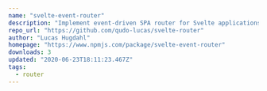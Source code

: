 ```yaml
---
name: "svelte-event-router"
description: "Implement event-driven SPA router for Svelte applications."
repo_url: "https://github.com/qudo-lucas/svelte-router"
author: "Lucas Hugdahl"
homepage: "https://www.npmjs.com/package/svelte-event-router"
downloads: 3
updated: "2020-06-23T18:11:23.467Z"
tags: 
  - router
---
```

